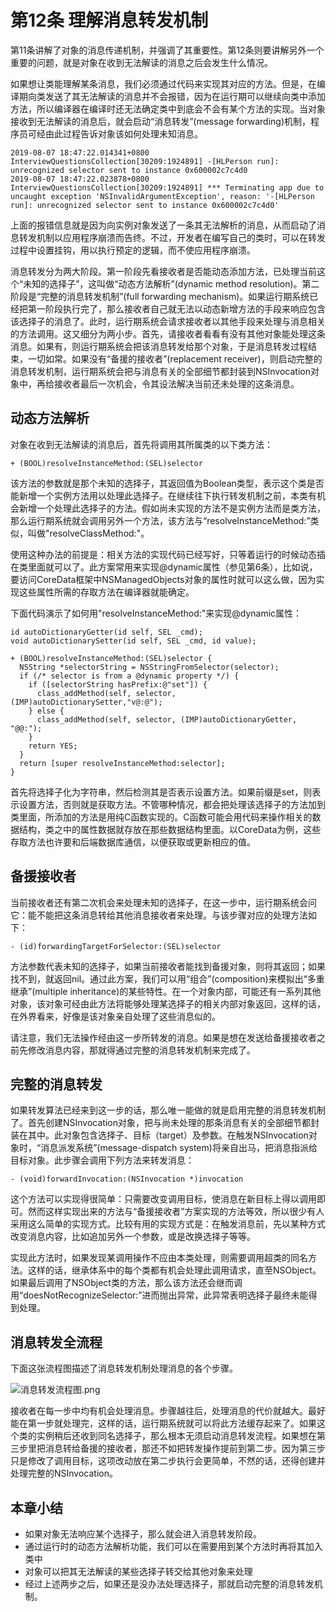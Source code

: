 # 第12条 理解消息转发机制

第11条讲解了对象的消息传递机制，并强调了其重要性。第12条则要讲解另外一个重要的问题，就是对象在收到无法解读的消息之后会发生什么情况。

如果想让类能理解某条消息，我们必须通过代码来实现其对应的方法。但是，在编译期向类发送了其无法解读的消息并不会报错，因为在运行期可以继续向类中添加方法，所以编译器在编译时还无法确定类中到底会不会有某个方法的实现。当对象接收到无法解读的消息后，就会启动“消息转发”(message forwarding)机制，程序员可经由此过程告诉对象该如何处理未知消息。

```
2019-08-07 18:47:22.014341+0800 InterviewQuestionsCollection[30209:1924891] -[HLPerson run]: unrecognized selector sent to instance 0x600002c7c4d0
2019-08-07 18:47:22.023878+0800 InterviewQuestionsCollection[30209:1924891] *** Terminating app due to uncaught exception 'NSInvalidArgumentException', reason: '-[HLPerson run]: unrecognized selector sent to instance 0x600002c7c4d0'
```

上面的报错信息就是因为向实例对象发送了一条其无法解析的消息，从而启动了消息转发机制以应用程序崩溃而告终。不过，开发者在编写自己的类时，可以在转发过程中设置挂钩，用以执行预定的逻辑，而不使应用程序崩溃。

消息转发分为两大阶段。第一阶段先看接收者是否能动态添加方法，已处理当前这个“未知的选择子”，这叫做“动态方法解析”(dynamic method resolution)。第二阶段是“完整的消息转发机制”(full forwarding mechanism)。如果运行期系统已经把第一阶段执行完了，那么接收者自己就无法以动态新增方法的手段来响应包含该选择子的消息了。此时，运行期系统会请求接收者以其他手段来处理与消息相关的方法调用。这又细分为两小步。首先，请接收者看看有没有其他对象能处理这条消息。如果有，则运行期系统会把该消息转发给那个对象，于是消息转发过程结束，一切如常。如果没有“备援的接收者”(replacement receiver)，则启动完整的消息转发机制，运行期系统会把与消息有关的全部细节都封装到NSInvocation对象中，再给接收者最后一次机会，令其设法解决当前还未处理的这条消息。

## 动态方法解析

对象在收到无法解读的消息后，首先将调用其所属类的以下类方法：

```
+ (BOOL)resolveInstanceMethod:(SEL)selector
```

该方法的参数就是那个未知的选择子，其返回值为Boolean类型，表示这个类是否能新增一个实例方法用以处理此选择子。在继续往下执行转发机制之前，本类有机会新增一个处理此选择子的方法。假如尚未实现的方法不是实例方法而是类方法，那么运行期系统就会调用另外一个方法，该方法与“resolveInstanceMethod:”类似，叫做"resolveClassMethod:"。

使用这种办法的前提是：相关方法的实现代码已经写好，只等着运行的时候动态插在类里面就可以了。此方案常用来实现@dynamic属性（参见第6条），比如说，要访问CoreData框架中NSManagedObjects对象的属性时就可以这么做，因为实现这些属性所需的存取方法在编译器就能确定。

下面代码演示了如何用"resolveInstanceMethod:"来实现@dynamic属性：

```
id autoDictionaryGetter(id self, SEL _cmd);
void autoDictionarySetter(id self, SEL _cmd, id value);

+ (BOOL)resolveInstanceMethod:(SEL)selector {
  NSString *selectorString = NSStringFromSelector(selector);
  if (/* selector is from a @dynamic property */) {
    if ([selectorString hasPrefix:@"set"]) {
      class_addMethod(self, selector, (IMP)autoDictionarySetter,"v@:@");
    } else {
      class_addMethod(self, selector, (IMP)autoDictionaryGetter, "@@:");
    }
    return YES;
  }
  return [super resolveInstanceMethod:selector];
}
```

首先将选择子化为字符串，然后检测其是否表示设置方法。如果前缀是set，则表示设置方法，否则就是获取方法。不管哪种情况，都会把处理该选择子的方法加到类里面，所添加的方法是用纯C函数实现的。C函数可能会用代码来操作相关的数据结构，类之中的属性数据就存放在那些数据结构里面。以CoreData为例，这些存取方法也许要和后端数据库通信，以便获取或更新相应的值。

## 备援接收者

当前接收者还有第二次机会来处理未知的选择子，在这一步中，运行期系统会问它：能不能把这条消息转给其他消息接收者来处理。与该步骤对应的处理方法如下：

```
- (id)forwardingTargetForSelector:(SEL)selector
```

方法参数代表未知的选择子，如果当前接收者能找到备援对象，则将其返回；如果找不到，就返回nil。通过此方案，我们可以用“组合”(composition)来模拟出“多重继承”(multiple inheritance)的某些特性。在一个对象内部，可能还有一系列其他对象，该对象可经由此方法将能够处理某选择子的相关内部对象返回，这样的话，在外界看来，好像是该对象亲自处理了这些消息似的。

请注意，我们无法操作经由这一步所转发的消息。如果是想在发送给备援接收者之前先修改消息内容，那就得通过完整的消息转发机制来完成了。


## 完整的消息转发

如果转发算法已经来到这一步的话，那么唯一能做的就是启用完整的消息转发机制了。首先创建NSInvocation对象，把与尚未处理的那条消息有关的全部细节都封装在其中。此对象包含选择子、目标（target）及参数。在触发NSInvocation对象时，“消息派发系统”(message-dispatch system)将亲自出马，把消息指派给目标对象。此步骤会调用下列方法来转发消息：

```
- (void)forwardInvocation:(NSInvocation *)invocation
```

这个方法可以实现得很简单：只需要改变调用目标，使消息在新目标上得以调用即可。然而这样实现出来的方法与“备援接收者”方案实现的方法等效，所以很少有人采用这么简单的实现方式。比较有用的实现方式是：在触发消息前，先以某种方式改变消息内容，比如追加另外一个参数，或是改换选择子等等。

实现此方法时，如果发现某调用操作不应由本类处理，则需要调用超类的同名方法。这样的话，继承体系中的每个类都有机会处理此调用请求，直至NSObject。如果最后调用了NSObject类的方法，那么该方法还会继而调用“doesNotRecognizeSelector:”进而抛出异常，此异常表明选择子最终未能得到处理。

## 消息转发全流程

下面这张流程图描述了消息转发机制处理消息的各个步骤。

![消息转发流程图.png](https://upload-images.jianshu.io/upload_images/4164292-6fb70dee35013f99.png?imageMogr2/auto-orient/strip%7CimageView2/2/w/1240)

接收者在每一步中均有机会处理消息。步骤越往后，处理消息的代价就越大。最好能在第一步就处理完，这样的话，运行期系统就可以将此方法缓存起来了。如果这个类的实例稍后还收到同名选择子，那么根本无须启动消息转发流程。如果想在第三步里把消息转给备援的接收者，那还不如把转发操作提前到第二步。因为第三步只是修改了调用目标，这项改动放在第二步执行会更简单，不然的话，还得创建并处理完整的NSInvocation。

## 本章小结

* 如果对象无法响应某个选择子，那么就会进入消息转发阶段。
* 通过运行时的动态方法解析功能，我们可以在需要用到某个方法时再将其加入类中
* 对象可以把其无法解读的某些选择子转交给其他对象来处理
* 经过上述两步之后，如果还是没办法处理选择子，那就启动完整的消息转发机制。

















